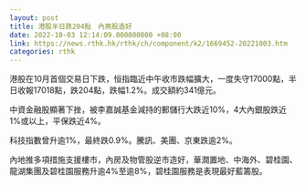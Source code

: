 ```yaml
---
layout: post
title: 港股半日跌204點　內房股造好
date: 2022-10-03 12:14:09.000000000 +08:00
link: https://news.rthk.hk/rthk/ch/component/k2/1669452-20221003.htm
categories: rthk
---
```


港股在10月首個交易日下跌，恒指臨近中午收市跌幅擴大，一度失守17000點，半日收報17018點，跌204點，跌幅1.2%。成交額約341億元。

中資金融股顯著下挫，被李嘉誠基金減持的郵儲行大跌近10%，4大內銀股跌近1%或以上，平保跌近4%。

科技指數曾升逾1%，最終跌0.9%。騰訊、美團、京東跌逾2%。

內地推多項措施支援樓市，內房及物管股逆市造好，華潤置地、中海外、碧桂園、龍湖集團及碧桂園服務升逾4%至逾8%，碧桂園服務是表現最好藍籌股。
